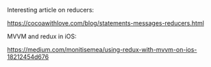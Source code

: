 Interesting article on reducers:

https://cocoawithlove.com/blog/statements-messages-reducers.html


MVVM and redux in iOS:

https://medium.com/monitisemea/using-redux-with-mvvm-on-ios-18212454d676
